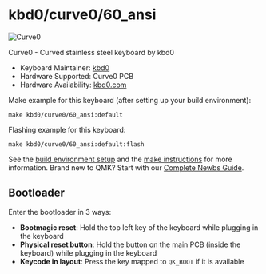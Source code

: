 # kbd0/curve0/60_ansi

![Curve0](https://i.imgur.com/y5ZIbWI.jpeg[])

Curve0 - Curved stainless steel keyboard by kbd0

* Keyboard Maintainer: [kbd0](https://github.com/kbd0)
* Hardware Supported: Curve0 PCB
* Hardware Availability: [kbd0.com](https://kbd0.com/item/curve0)

Make example for this keyboard (after setting up your build environment):

    make kbd0/curve0/60_ansi:default

Flashing example for this keyboard:

    make kbd0/curve0/60_ansi:default:flash

See the [build environment setup](https://docs.qmk.fm/#/getting_started_build_tools) and the [make instructions](https://docs.qmk.fm/#/getting_started_make_guide) for more information. Brand new to QMK? Start with our [Complete Newbs Guide](https://docs.qmk.fm/#/newbs).

## Bootloader

Enter the bootloader in 3 ways:

* **Bootmagic reset**: Hold the top left key of the keyboard while plugging in the keyboard
* **Physical reset button**: Hold the button on the main PCB (inside the keyboard) while plugging in the keyboard
* **Keycode in layout**: Press the key mapped to `QK_BOOT` if it is available
